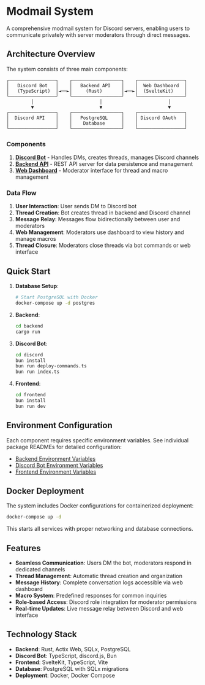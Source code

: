 # Modmail System

A comprehensive modmail system for Discord servers, enabling users to communicate privately with server moderators through direct messages.

## Architecture Overview

The system consists of three main components:

```
┌─────────────────┐    ┌──────────────────┐    ┌─────────────────┐
│   Discord Bot   │    │   Backend API    │    │  Web Dashboard  │
│   (TypeScript)  │◄──►│     (Rust)       │◄──►│  (SvelteKit)    │
└─────────────────┘    └──────────────────┘    └─────────────────┘
         │                        │                        │
         ▼                        ▼                        ▼
┌─────────────────┐    ┌──────────────────┐    ┌─────────────────┐
│  Discord API    │    │   PostgreSQL     │    │ Discord OAuth   │
│                 │    │    Database      │    │                 │
└─────────────────┘    └──────────────────┘    └─────────────────┘
```

### Components

1. **[Discord Bot](./discord/README.md)** - Handles DMs, creates threads, manages Discord channels
2. **[Backend API](./backend/README.md)** - REST API server for data persistence and management
3. **[Web Dashboard](./frontend/README.md)** - Moderator interface for thread and macro management

### Data Flow

1. **User Interaction**: User sends DM to Discord bot
2. **Thread Creation**: Bot creates thread in backend and Discord channel
3. **Message Relay**: Messages flow bidirectionally between user and moderators
4. **Web Management**: Moderators use dashboard to view history and manage macros
5. **Thread Closure**: Moderators close threads via bot commands or web interface

## Quick Start

1. **Database Setup**:
   ```bash
   # Start PostgreSQL with Docker
   docker-compose up -d postgres
   ```

2. **Backend**:
   ```bash
   cd backend
   cargo run
   ```

3. **Discord Bot**:
   ```bash
   cd discord
   bun install
   bun run deploy-commands.ts
   bun run index.ts
   ```

4. **Frontend**:
   ```bash
   cd frontend
   bun install
   bun run dev
   ```

## Environment Configuration

Each component requires specific environment variables. See individual package READMEs for detailed configuration:

- [Backend Environment Variables](./backend/README.md#setup)
- [Discord Bot Environment Variables](./discord/README.md#environment-variables)
- [Frontend Environment Variables](./frontend/README.md#environment-variables)

## Docker Deployment

The system includes Docker configurations for containerized deployment:

```bash
docker-compose up -d
```

This starts all services with proper networking and database connections.

## Features

- **Seamless Communication**: Users DM the bot, moderators respond in dedicated channels
- **Thread Management**: Automatic thread creation and organization
- **Message History**: Complete conversation logs accessible via web dashboard
- **Macro System**: Predefined responses for common inquiries
- **Role-based Access**: Discord role integration for moderator permissions
- **Real-time Updates**: Live message relay between Discord and web interface

## Technology Stack

- **Backend**: Rust, Actix Web, SQLx, PostgreSQL
- **Discord Bot**: TypeScript, discord.js, Bun
- **Frontend**: SvelteKit, TypeScript, Vite
- **Database**: PostgreSQL with SQLx migrations
- **Deployment**: Docker, Docker Compose